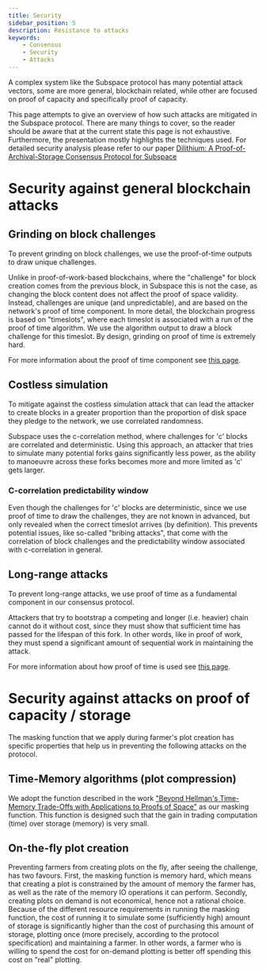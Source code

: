 ```yaml
---
title: Security
sidebar_position: 5
description: Resistance to attacks
keywords:
    - Consensus
    - Security
    - Attacks
---
```

<!-- TODO
- Deterring Compression
- Preventing Grinding
- Constraining Simulation
- Handling Equivocation
- Detecting Long-Range Attacks -->

A complex system like the Subspace protocol has many potential attack vectors, some are more general, blockchain related, 
while other are focused on proof of capacity and specifically proof of capacity.  

This page attempts to give an overview of how such attacks are mitigated in the Subspace protocol. There are many things
 to cover, so the reader should be aware that at the current state this page is not exhaustive. Furthermore, the 
presentation mostly highlights the techniques used.
For detailed security analysis please refer to our paper [Dilithium: A Proof-of-Archival-Storage Consensus Protocol for Subspace](https://github.com/subspace/consensus-v2-research-paper)

# Security against general blockchain attacks

## Grinding on block challenges

To prevent grinding on block challenges, we use the proof-of-time outputs to draw unique challenges.

Unlike in proof-of-work-based blockchains, where the "challenge" for block creation comes from the previous block, in 
Subspace this is not the case, as changing the block content does not affect the proof of space validity. Instead, 
challenges are unique (and unpredictable), and are based on the network's proof of time component. In more detail, the 
blockchain progress is based on "timeslots", where each timeslot is associated with a run of the proof of time 
algorithm. We use the algorithm output to draw a block challenge for this timeslot. By design, grinding on proof of 
time is extremely hard.

For more information about the proof of time component see [this page](consensus/pot.md).

## Costless simulation

To mitigate against the costless simulation attack that can lead the attacker to create blocks in a greater proportion 
than the proportion of disk space they pledge to the network, we use correlated randomness.

Subspace uses the c-correlation method, where challenges for 'c' blocks are correlated and deterministic. Using this 
approach, an attacker that tries to simulate many potential forks gains significantly less power, as the ability to 
manoeuvre across these forks becomes more and more limited as 'c' gets larger.

### C-correlation predictability window

Even though the challenges for 'c' blocks are deterministic, since we use proof of time to draw the challenges, they are 
not known in advanced, but only revealed when the correct timeslot arrives (by definition). This prevents potential 
issues, like so-called "bribing attacks", that come with the correlation of block challenges and the predictability 
window associated with c-correlation in general. 

## Long-range attacks

To prevent long-range attacks, we use proof of time as a fundamental component in our consensus protocol.

Attackers that try to bootstrap a competing and longer (i.e. heavier) chain cannot do it without cost, since they must 
show that sufficient time has passed for the lifespan of this fork. In other words, like in proof of work, they must 
spend a significant amount of sequential work in maintaining the attack.

For more information about how proof of time is used see [this page](consensus/pot.md).

# Security against attacks on proof of capacity / storage

The masking function that we apply during farmer's plot creation has specific properties that help us in preventing the 
following attacks on the protocol.

## Time-Memory algorithms (plot compression)

We adopt the function described in the work ["Beyond Hellman's Time-Memory Trade-Offs with Applications to Proofs of Space"](https://eprint.iacr.org/2017/893) 
as our masking function. This function is designed such that the gain in trading computation (time) over storage (memory) 
is very small.

## On-the-fly plot creation

Preventing farmers from creating plots on the fly, after seeing the challenge, has two favours.
First, the masking 
function is memory hard, which means that creating a plot is constrained by the amount of memory the farmer has, as well 
as the rate of the memory IO operations it can perform.
Secondly, creating plots on demand is not economical, hence not a rational choice. Because of the different resource 
requirements in running the masking function, the cost of running it to simulate some (sufficiently high) amount of 
storage is significantly higher than the cost of purchasing this amount of storage, plotting once (more precisely, 
according to the protocol specification) and maintaining a farmer. In other words, a farmer who is willing to spend the 
cost for on-demand plotting is better off spending this cost on "real" plotting. 